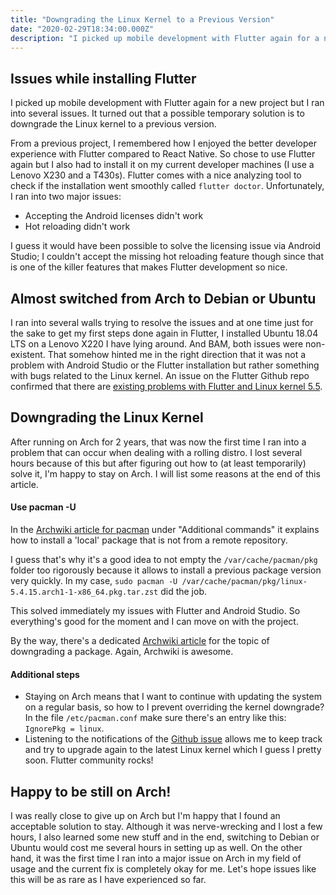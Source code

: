 ```yaml
---
title: "Downgrading the Linux Kernel to a Previous Version"
date: "2020-02-29T18:34:00.000Z"
description: "I picked up mobile development with Flutter again for a new project but I ran into several issues. It turned out that a possible temporary solution is to downgrade the Linux kernel to a previous version."
---
```


Issues while installing Flutter
---
I picked up mobile development with Flutter again for a new project but I ran into several issues. It turned out that a possible temporary solution is to downgrade the Linux kernel to a previous version.

From a previous project, I remembered how I enjoyed the better developer experience with Flutter compared to React Native. So chose to use Flutter again but I also had to install it on my current developer machines (I use a Lenovo X230 and a T430s). Flutter comes with a nice analyzing tool to check if the installation went smoothly called `flutter doctor`. Unfortunately, I ran into two major issues:

* Accepting the Android licenses didn't work
* Hot reloading didn't work

I guess it would have been possible to solve the licensing issue via Android Studio; I couldn't accept the missing hot reloading feature though since that is one of the killer features that makes Flutter development so nice.

Almost switched from Arch to Debian or Ubuntu
---
I ran into several walls trying to resolve the issues and at one time just for the sake to get my first steps done again in Flutter, I installed Ubuntu 18.04 LTS on a Lenovo X220 I have lying around. And BAM, both issues were non-existent. That somehow hinted me in the right direction that it was not a problem with Android Studio or the Flutter installation but rather something with bugs related to the Linux kernel. An issue on the Flutter Github repo confirmed that there are [existing problems with Flutter and Linux kernel 5.5](https://github.com/flutter/flutter/issues/49185).

Downgrading the Linux Kernel
---
After running on Arch for 2 years, that was now the first time I ran into a problem that can occur when dealing with a rolling distro. I lost several hours because of this but after figuring out how to (at least temporarily) solve it, I'm happy to stay on Arch. I will list some reasons at the end of this article.

#### Use pacman -U
In the [Archwiki article for pacman](https://wiki.archlinux.org/index.php/Pacman) under "Additional commands" it explains how to install a 'local' package that is not from a remote repository.

I guess that's why it's a good idea to not empty the `/var/cache/pacman/pkg` folder too rigorously because it allows to install a previous package version very quickly. In my case, `sudo pacman -U /var/cache/pacman/pkg/linux-5.4.15.arch1-1-x86_64.pkg.tar.zst` did the job.

This solved immediately my issues with Flutter and Android Studio. So everything's good for the moment and I can move on with the project.

By the way, there's a dedicated [Archwiki article](https://wiki.archlinux.org/index.php/downgrading_packages) for the topic of downgrading a package. Again, Archwiki is awesome.

#### Additional steps
* Staying on Arch means that I want to continue with updating the system on a regular basis, so how to I prevent overriding the kernel downgrade? In the file `/etc/pacman.conf` make sure there's an entry like this: `IgnorePkg = linux`.
* Listening to the notifications of the [Github issue](https://github.com/flutter/flutter/issues/49185) allows me to keep track and try to upgrade again to the latest Linux kernel which I guess I pretty soon. Flutter community rocks!

Happy to be still on Arch!
---
I was really close to give up on Arch but I'm happy that I found an acceptable solution to stay. Although it was nerve-wrecking and I lost a few hours, I also learned some new stuff and in the end, switching to Debian or Ubuntu would cost me several hours in setting up as well. On the other hand, it was the first time I ran into a major issue on Arch in my field of usage and the current fix is completely okay for me. Let's hope issues like this will be as rare as I have experienced so far.
